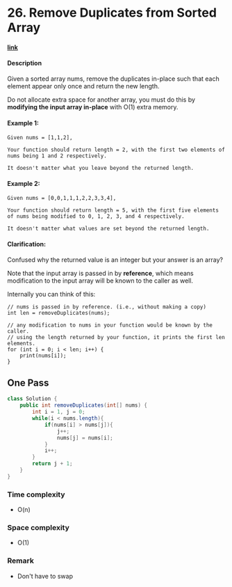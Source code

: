 # 26. Remove Duplicates from Sorted Array

#### [link](https://leetcode.com/problems/remove-duplicates-from-sorted-array/description/) 

#### Description
Given a sorted array nums, remove the duplicates in-place such that each element appear only once and return the new length.

Do not allocate extra space for another array, you must do this by **modifying the input array in-place** with O(1) extra memory.

#### Example 1:
```
Given nums = [1,1,2],

Your function should return length = 2, with the first two elements of nums being 1 and 2 respectively.

It doesn't matter what you leave beyond the returned length.
```
#### Example 2:
```
Given nums = [0,0,1,1,1,2,2,3,3,4],

Your function should return length = 5, with the first five elements of nums being modified to 0, 1, 2, 3, and 4 respectively.

It doesn't matter what values are set beyond the returned length.
```

#### Clarification:
Confused why the returned value is an integer but your answer is an array?

Note that the input array is passed in by **reference**, which means modification to the input array will be known to the caller as well.

Internally you can think of this:

```
// nums is passed in by reference. (i.e., without making a copy)
int len = removeDuplicates(nums);

// any modification to nums in your function would be known by the caller.
// using the length returned by your function, it prints the first len elements.
for (int i = 0; i < len; i++) {
    print(nums[i]);
}
```

## One Pass
```java
class Solution {
    public int removeDuplicates(int[] nums) {
        int i = 1, j = 0;
        while(i < nums.length){
            if(nums[i] > nums[j]){
                j++;
                nums[j] = nums[i];
            }
            i++;
        }
        return j + 1;
    }
}
```

### Time complexity
* O(n)
### Space complexity
* O(1)
### Remark
* Don't have to swap